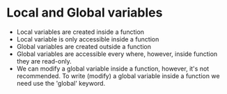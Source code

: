 # Local and Global variables
- Local variables are created inside a function
- Local variable is only accessible inside a function
- Global variables are created outside a function
- Global variables are accessible every where, however, inside function they are read-only.
- We can modify a global variable inside a function, however, it's not recommended. To write (modify) a global variable inside a function we need use the 'global' keyword.
